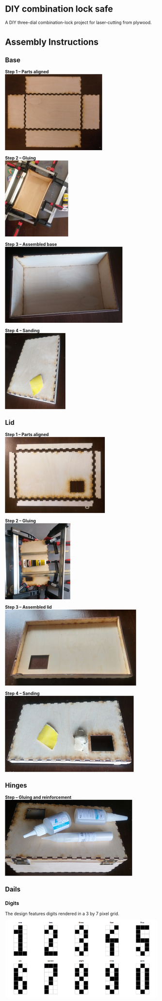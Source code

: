 # DIY combination lock safe

A DIY three-dial combination-lock project for laser-cutting from plywood.

# Assembly Instructions

## Base

**Step 1 – Parts aligned**  
<img src="https://raw.githubusercontent.com/SzymonNowakowski/DIY_combination_lock_safe/master/photos/assembly/base/base_parts.jpg" height="250" alt="Base and its parts aligned flat">

**Step 2 – Gluing**  
<img src="https://raw.githubusercontent.com/SzymonNowakowski/DIY_combination_lock_safe/master/photos/assembly/base/base_glued.jpg" height="250" alt="Base parts glued with wood glue and pressed together">

**Step 3 – Assembled base**  
<img src="https://raw.githubusercontent.com/SzymonNowakowski/DIY_combination_lock_safe/master/photos/assembly/base/base_completed.jpg" height="250" alt="Base completely assembled">

**Step 4 – Sanding**  
<img src="https://raw.githubusercontent.com/SzymonNowakowski/DIY_combination_lock_safe/master/photos/assembly/base/base_sanded.jpg" height="250" alt="Base sanded with sandpaper">


## Lid

**Step 1 – Parts aligned**  
<img src="https://raw.githubusercontent.com/SzymonNowakowski/DIY_combination_lock_safe/master/photos/assembly/lid/lid_parts.jpg" height="250" alt="Lid and its parts aligned flat">

**Step 2 – Gluing**  
<img src="https://raw.githubusercontent.com/SzymonNowakowski/DIY_combination_lock_safe/master/photos/assembly/lid/lid_glued.jpg" height="250" alt="Lid parts glued with wood glue and pressed together">

**Step 3 – Assembled lid**  
<img src="https://raw.githubusercontent.com/SzymonNowakowski/DIY_combination_lock_safe/master/photos/assembly/lid/lid_completed.jpg" height="250" alt="Lid completely assembled">

**Step 4 – Sanding**  
<img src="https://raw.githubusercontent.com/SzymonNowakowski/DIY_combination_lock_safe/master/photos/assembly/lid/lid_sanded.jpg" height="250" alt="Lid sanded with sandpaper">


## Hinges

**Step – Gluing and reinforcement**  
<img src="https://raw.githubusercontent.com/SzymonNowakowski/DIY_combination_lock_safe/master/photos/assembly/hinges/hinges_glued.jpg" height="250" alt="Hinges glued with industrial-grade ATK FIX 54 (gel) adhesive; gaps reinforced with plastic filler powder combined with ATK FIX 06 (liquid)">


## Dails

### Digits

The design features digits rendered in a 3 by 7 pixel grid.

<img src="https://raw.githubusercontent.com/SzymonNowakowski/DIY_combination_lock_safe/master/digits.png" 
alt="pixelated digits">
